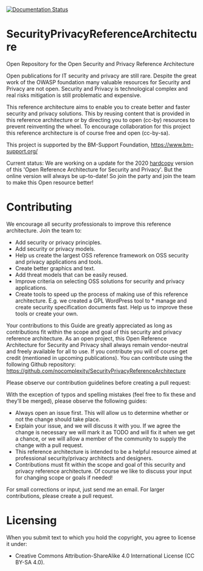 [![Documentation Status](http://readthedocs.org/projects/security-and-privacy-reference-architecture/badge/?version=latest)](http://security-and-privacy-reference-architecture.readthedocs.io/en/latest/?badge=latest)

# SecurityPrivacyReferenceArchitecture
Open Repository for the Open Security and Privacy Reference Architecture

Open publications for IT security and privacy are still rare. Despite the great work of the OWASP foundation many valuable resources for Security and Privacy are not open. Security and Privacy is technological complex and real risks mitigation is still problematic and expensive.

This reference architecture aims to enable you to create better and faster security and privacy solutions. This by reusing content that is provided in this reference architecture or by directing you to open (cc-by) resources to prevent reinventing the wheel. 
To encourage collaboration for this project this reference architecture is of course free and open (cc-by-sa).

This project is supported by the BM-Support Foundation, https://www.bm-support.org/ 

Current status: We are working on a update for the 2020 [hardcopy](https://www.amazon.de/Open-Reference-Architecture-Security-Privacy/dp/1540606481/ref=sr_1_2?ie=UTF8&qid=1480495211&sr=8-2&keywords=maikel+mardjan) version of this 'Open Reference Architecture for Security and Privacy'. But the online version will always be up-to-date! 
So join the party and join the team to make this Open resource better! 


# Contributing

We encourage all security professionals to improve this reference architecture. Join the team to:

* Add security or privacy principles.
* Add security or privacy models.
* Help us create the largest OSS reference framework on OSS security and privacy applications and tools.
* Create better graphics and text.
* Add threat models that can be easily reused.
* Improve criteria on selecting OSS solutions for security and privacy applications.
* Create tools to speed up the process of making use of this reference architecture. E.g. we created a GPL WordPress tool to * manage and create security specification documents fast. Help us to improve these tools or create your own.

Your contributions to this Guide are greatly appreciated as long as contributions fit within the scope and goal of this security and privacy reference architecture. As an open project, this Open Reference Architecture for Security and Privacy shall always remain vendor-neutral and freely available for all to use. If you contribute you will of course get credit (mentioned in upcoming publications).
You can contribute using the following Github repository:
https://github.com/nocomplexity/SecurityPrivacyReferenceArchitecture

Please observe our contribution guidelines before creating a pull request:

With the exception of typos and spelling mistakes (feel free to fix these and they’ll be merged), please observe the following guides:

*    Always open an issue first. This will allow us to determine whether or not the change should take place. 
* Explain your issue, and we will discuss it with you. If we agree the change is necessary we will mark it as TODO and will fix it when we get a chance, or we will allow a member of the community to supply the change with a pull request.
* This reference architecture is intended to be a helpful resource aimed at professional security/privacy architects and designers.
*    Contributions must fit within the scope and goal of this security and privacy reference architecture. Of course we like to discuss your input for changing scope or goals if needed!

For small corrections or input, just send me an email. For larger contributions, please create a pull request. 

# Licensing

When you submit text to which you hold the copyright, you agree to license it under:

* Creative Commons Attribution-ShareAlike 4.0 International License (CC BY-SA 4.0).

